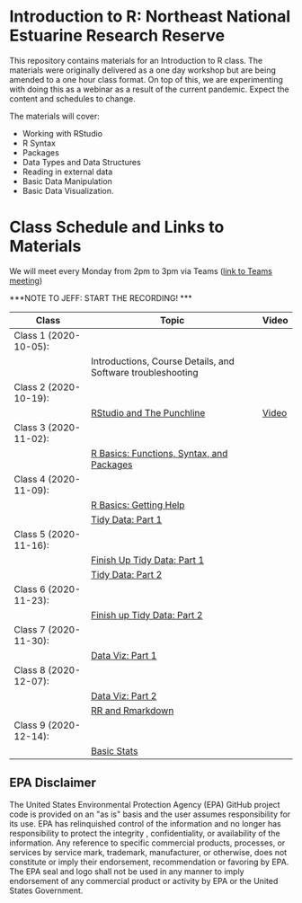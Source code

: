 # Introduction to R: Northeast National Estuarine Research Reserve

This repository contains materials for an Introduction to R class.  The materials were originally delivered as a one day workshop but are being amended to a one hour class format.  On top of this, we are experimenting with doing this as a webinar as a result of the current pandemic.  Expect the content and schedules to change.

The materials will cover:

- Working with RStudio
- R Syntax
- Packages
- Data Types and Data Structures
- Reading in external data
- Basic Data Manipulation
- Basic Data Visualization.

# Class Schedule and Links to Materials
We will meet every Monday from 2pm to 3pm via Teams ([link to Teams meeting](https://teams.microsoft.com/l/meetup-join/19%3ameeting_N2I1N2U4OWYtMWM1MC00MjRhLWFlNWQtMjQzMzc1MmEyOTI4%40thread.v2/0?context=%7b%22Tid%22%3a%2288b378b3-6748-4867-acf9-76aacbeca6a7%22%2c%22Oid%22%3a%2290904e2a-aa82-465e-9922-afce4bc6d524%22%7d)) 

***NOTE TO JEFF:  START THE RECORDING! ***

|Class                      |Topic                                             |Video |
|---------------------------|--------------------------------------------------|------| 
|Class 1 (2020-10-05):      |                                                  ||      
|                           |Introductions, Course Details, and Software troubleshooting||
|Class 2 (2020-10-19):      |                                                  ||
|                           |[RStudio and The Punchline](lessons/01_rstudio.md)|[Video](https://youtu.be/Nvqtjt73k3g)|
|Class 3 (2020-11-02):      |                                                  ||
|                           |[R Basics: Functions, Syntax, and Packages](lessons/02_r_basics.md)||
|Class 4 (2020-11-09):      |                                                  ||
|                           |[R Basics: Getting Help](lessons/02_r_basics.md#getting-help)||
|                           |[Tidy Data: Part 1](lessons/03_tidy_data_in_r_1.md)||
|Class 5 (2020-11-16):      |                                                  ||
|                           |[Finish Up Tidy Data: Part 1](lessons/03_tidy_data_in_r_1.md)||
|                           |[Tidy Data: Part 2](lessons/03_tidy_data_in_r_2.md)||
|Class 6 (2020-11-23):      |                                                  ||
|                           |[Finish up Tidy Data: Part 2](lessons/03_tidy_data_in_r_2.md#filter)||
|Class 7 (2020-11-30):      |                                                  ||
|                           |[Data Viz: Part 1](lessons/04_data_viz_with_ggplot2.md)||
|Class 8 (2020-12-07):      |                                                  ||
|                           |[Data Viz: Part 2](lessons/04_data_viz_with_ggplot2.md)||
|                           |[RR and Rmarkdown](lessons/05_rr_and_rmarkdown.md)||
|Class 9 (2020-12-14):      |                                                  ||
|                           |[Basic Stats](lessons/06_basic_stats.md)          ||

## EPA Disclaimer
The United States Environmental Protection Agency (EPA) GitHub project code is provided on an "as is" basis and the user assumes responsibility for its use. EPA has relinquished control of the information and no longer has responsibility to protect the integrity , confidentiality, or availability of the information. Any reference to specific commercial products, processes, or services by service mark, trademark, manufacturer, or otherwise, does not constitute or imply their endorsement, recommendation or favoring by EPA. The EPA seal and logo shall not be used in any manner to imply endorsement of any commercial product or activity by EPA or the United States Government.